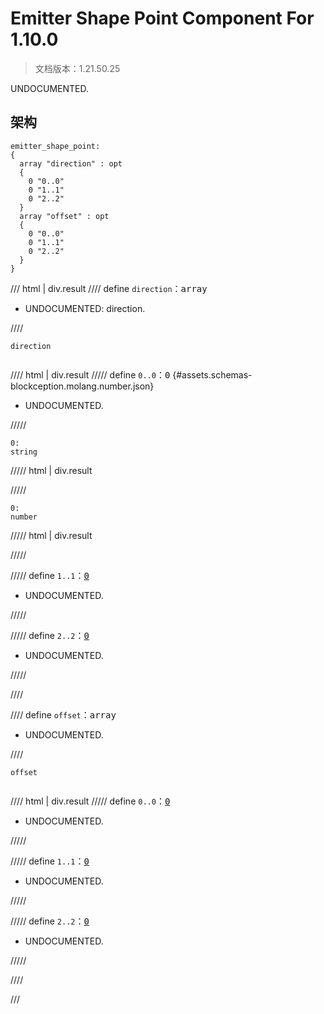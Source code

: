 # Emitter Shape Point Component For 1.10.0

> 文档版本：1.21.50.25

UNDOCUMENTED.

## 架构

```mcschema
emitter_shape_point:
{
  array "direction" : opt
  {
    0 "0..0"
    0 "1..1"
    0 "2..2"
  }
  array "offset" : opt
  {
    0 "0..0"
    0 "1..1"
    0 "2..2"
  }
}

```

/// html | div.result
//// define
`direction`：<samp>array</samp>

- UNDOCUMENTED: direction.


////

<div class="language-text highlight"><span class="filename"><code>direction</code></span><pre id="__code_1"><span></span></pre></div>

//// html | div.result
///// define
`0..0`：<samp>0</samp> {#assets.schemas-blockception.molang.number.json}

- UNDOCUMENTED.


/////

```mcschema
0:
string

```

///// html | div.result

/////


```mcschema
0:
number

```

///// html | div.result

/////




///// define
`1..1`：<samp>[0](#assets.schemas-blockception.molang.number.json)</samp>

- UNDOCUMENTED.


/////


///// define
`2..2`：<samp>[0](#assets.schemas-blockception.molang.number.json)</samp>

- UNDOCUMENTED.


/////


////


//// define
`offset`：<samp>array</samp>

- UNDOCUMENTED.


////

<div class="language-text highlight"><span class="filename"><code>offset</code></span><pre id="__code_1"><span></span></pre></div>

//// html | div.result
///// define
`0..0`：<samp>[0](#assets.schemas-blockception.molang.number.json)</samp>

- UNDOCUMENTED.


/////


///// define
`1..1`：<samp>[0](#assets.schemas-blockception.molang.number.json)</samp>

- UNDOCUMENTED.


/////


///// define
`2..2`：<samp>[0](#assets.schemas-blockception.molang.number.json)</samp>

- UNDOCUMENTED.


/////


////


///

